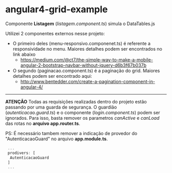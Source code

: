 # angular4-grid-example
Componente **Listagem** (*listagem.component.ts*) simula o DataTables.js

Utilizei 2 componentes externos nesse projeto:
  * O primeiro deles (menu-responsivo.componenet.ts) é referente a responsividade no menu. Maiores detalhes podem ser encontrados no link abaixo
      * https://medium.com/@ct7/the-simple-way-to-make-a-mobile-angular-2-bootstrap-navbar-without-jquery-d6b3f67b037b
  * O segundo (paginacao.component.ts) é a paginação do grid. Maiores detalhes podem ser encontrado aqui:
      * http://www.bentedder.com/create-a-pagination-component-in-angular-4/

------------------------------------------------------------------------------------------------------------------------------------------

**ATENÇÃO** Todas as requisições realizadas dentro do projeto estão passando por uma guarda de segurança. O guardião (*autenticacao.guard.ts*) e o componente (*login.component.ts*) podem ser ignorados. Para isso, basta remover os parametros *canActive* e *canLoad* das rotas no **arquivo app.router.ts**. 

PS: É necessário tambem remover a indicação de provedor do "AutenticacaoGuard" no arquivo **app.module.ts**.
```javascript
 ...
 prodivers: [
  AutenticacaoGuard
 ]
 ...
```

